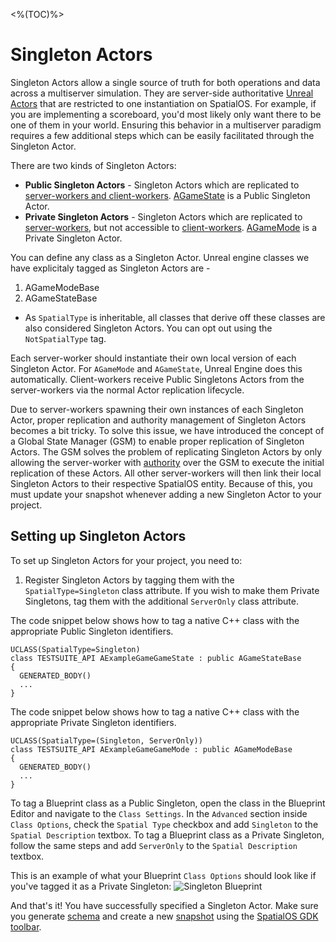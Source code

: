 <%(TOC)%>
# Singleton Actors

Singleton Actors allow a single source of truth for both operations and data across a multiserver simulation. They are server-side authoritative [Unreal Actors](https://docs.unrealengine.com/en-us/Programming/UnrealArchitecture/Actors) that are restricted to one instantiation on SpatialOS. For example, if you are implementing a scoreboard, you'd most likely only want there to be one of them in your world. Ensuring this behavior in a multiserver paradigm requires a few additional steps which can be easily facilitated through the Singleton Actor.

There are two kinds of Singleton Actors:

* **Public Singleton Actors** - Singleton Actors which are replicated to [server-workers and client-workers]({{urlRoot}}/content/glossary#workers). [AGameState](https://docs.unrealengine.com/en-US/Gameplay/Framework/GameMode) is a Public Singleton Actor.
* **Private Singleton Actors** - Singleton Actors which are replicated to [server-workers]({{urlRoot}}/content/glossary#workers), but not accessible to [client-workers]({{urlRoot}}/content/glossary#workers). [AGameMode](https://docs.unrealengine.com/en-US/Gameplay/Framework/GameMode) is a Private Singleton Actor.

You can define any class as a Singleton Actor. Unreal engine classes we have explicitaly tagged as Singleton Actors are -

1. AGameModeBase
1. AGameStateBase

* As `SpatialType` is inheritable, all classes that derive off these classes are also considered Singleton Actors. You can opt out using the `NotSpatialType` tag.

Each server-worker should instantiate their own local version of each Singleton Actor. For `AGameMode` and `AGameState`, Unreal Engine does this automatically. Client-workers receive Public Singletons Actors from the server-workers via the normal Actor replication lifecycle.

Due to server-workers spawning their own instances of each Singleton Actor, proper replication and authority management of Singleton Actors becomes a bit tricky. To solve this issue, we have introduced the concept of a Global State Manager (GSM) to enable proper replication of Singleton Actors. The GSM solves the problem of replicating Singleton Actors by only allowing the server-worker with [authority]({{urlRoot}}/content/glossary#authority) over the GSM to execute the initial replication of these Actors. All other server-workers will then link their local Singleton Actors to their respective SpatialOS entity. Because of this, you must update your snapshot whenever adding a new Singleton Actor to your project.

## Setting up Singleton Actors

To set up Singleton Actors for your project, you need to:

1. Register Singleton Actors by tagging them with the `SpatialType=Singleton` class attribute. If you wish to make them Private Singletons, tag them with the additional `ServerOnly` class attribute.

The code snippet below shows how to tag a native C++ class with the appropriate Public Singleton identifiers.

```
UCLASS(SpatialType=Singleton)
class TESTSUITE_API AExampleGameGameState : public AGameStateBase
{
  GENERATED_BODY()
  ...
}
```

The code snippet below shows how to tag a native C++ class with the appropriate Private Singleton identifiers.

```
UCLASS(SpatialType=(Singleton, ServerOnly))
class TESTSUITE_API AExampleGameGameMode : public AGameModeBase
{
  GENERATED_BODY()
  ...
}
```

To tag a Blueprint class as a Public Singleton, open the class in the Blueprint Editor and navigate to the `Class Settings`. In the `Advanced` section inside `Class Options`, check the `Spatial Type` checkbox and add `Singleton` to the `Spatial Description` textbox. To tag a Blueprint class as a Private Singleton, follow the same steps and add `ServerOnly` to the `Spatial Description` textbox.

This is an example of what your Blueprint `Class Options` should look like if you've tagged it as a Private Singleton:
![Singleton Blueprint]({{assetRoot}}assets/screen-grabs/blueprint-singleton.png)

And that's it! You have successfully specified a Singleton Actor. Make sure you generate [schema]({{urlRoot}}/content/spatialos-concepts/concepts#schema) and create a new [snapshot]({{urlRoot}}/content/spatialos-concepts/generating-a-snapshot) using the [SpatialOS GDK toolbar]({{urlRoot}}/content/toolbars).


